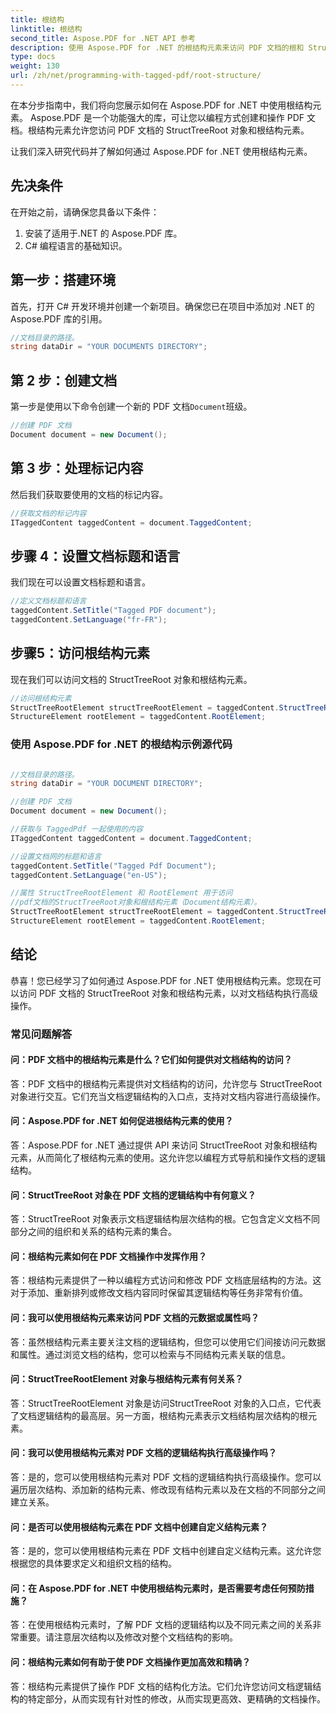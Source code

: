 ```yaml
---
title: 根结构
linktitle: 根结构
second_title: Aspose.PDF for .NET API 参考
description: 使用 Aspose.PDF for .NET 的根结构元素来访问 PDF 文档的根和 StructTreeRoot 对象的分步指南。
type: docs
weight: 130
url: /zh/net/programming-with-tagged-pdf/root-structure/
---
```

在本分步指南中，我们将向您展示如何在 Aspose.PDF for .NET 中使用根结构元素。 Aspose.PDF 是一个功能强大的库，可让您以编程方式创建和操作 PDF 文档。根结构元素允许您访问 PDF 文档的 StructTreeRoot 对象和根结构元素。

让我们深入研究代码并了解如何通过 Aspose.PDF for .NET 使用根结构元素。

## 先决条件

在开始之前，请确保您具备以下条件：

1. 安装了适用于.NET 的 Aspose.PDF 库。
2. C# 编程语言的基础知识。

## 第一步：搭建环境

首先，打开 C# 开发环境并创建一个新项目。确保您已在项目中添加对 .NET 的 Aspose.PDF 库的引用。

```csharp
//文档目录的路径。
string dataDir = "YOUR DOCUMENTS DIRECTORY";
```

## 第 2 步：创建文档

第一步是使用以下命令创建一个新的 PDF 文档`Document`班级。

```csharp
//创建 PDF 文档
Document document = new Document();
```

## 第 3 步：处理标记内容

然后我们获取要使用的文档的标记内容。

```csharp
//获取文档的标记内容
ITaggedContent taggedContent = document.TaggedContent;
```

## 步骤 4：设置文档标题和语言

我们现在可以设置文档标题和语言。

```csharp
//定义文档标题和语言
taggedContent.SetTitle("Tagged PDF document");
taggedContent.SetLanguage("fr-FR");
```

## 步骤5：访问根结构元素

现在我们可以访问文档的 StructTreeRoot 对象和根结构元素。

```csharp
//访问根结构元素
StructTreeRootElement structTreeRootElement = taggedContent.StructTreeRootElement;
StructureElement rootElement = taggedContent.RootElement;
```

### 使用 Aspose.PDF for .NET 的根结构示例源代码 
```csharp

//文档目录的路径。
string dataDir = "YOUR DOCUMENT DIRECTORY";

//创建 PDF 文档
Document document = new Document();

//获取与 TaggedPdf 一起使用的内容
ITaggedContent taggedContent = document.TaggedContent;

//设置文档网的标题和语言
taggedContent.SetTitle("Tagged Pdf Document");
taggedContent.SetLanguage("en-US");

//属性 StructTreeRootElement 和 RootElement 用于访问
//pdf文档的StructTreeRoot对象和根结构元素（Document结构元素）。
StructTreeRootElement structTreeRootElement = taggedContent.StructTreeRootElement;
StructureElement rootElement = taggedContent.RootElement;

```

## 结论

恭喜！您已经学习了如何通过 Aspose.PDF for .NET 使用根结构元素。您现在可以访问 PDF 文档的 StructTreeRoot 对象和根结构元素，以对文档结构执行高级操作。

### 常见问题解答

#### 问：PDF 文档中的根结构元素是什么？它们如何提供对文档结构的访问？

答：PDF 文档中的根结构元素提供对文档结构的访问，允许您与 StructTreeRoot 对象进行交互。它们充当文档逻辑结构的入口点，支持对文档内容进行高级操作。

#### 问：Aspose.PDF for .NET 如何促进根结构元素的使用？

答：Aspose.PDF for .NET 通过提供 API 来访问 StructTreeRoot 对象和根结构元素，从而简化了根结构元素的使用。这允许您以编程方式导航和操作文档的逻辑结构。

#### 问：StructTreeRoot 对象在 PDF 文档的逻辑结构中有何意义？

答：StructTreeRoot 对象表示文档逻辑结构层次结构的根。它包含定义文档不同部分之间的组织和关系的结构元素的集合。

#### 问：根结构元素如何在 PDF 文档操作中发挥作用？

答：根结构元素提供了一种以编程方式访问和修改 PDF 文档底层结构的方法。这对于添加、重新排列或修改文档内容同时保留其逻辑结构等任务非常有价值。

#### 问：我可以使用根结构元素来访问 PDF 文档的元数据或属性吗？

答：虽然根结构元素主要关注文档的逻辑结构，但您可以使用它们间接访问元数据和属性。通过浏览文档的结构，您可以检索与不同结构元素关联的信息。

#### 问：StructTreeRootElement 对象与根结构元素有何关系？

答：StructTreeRootElement 对象是访问StructTreeRoot 对象的入口点，它代表了文档逻辑结构的最高层。另一方面，根结构元素表示文档结构层次结构的根元素。

#### 问：我可以使用根结构元素对 PDF 文档的逻辑结构执行高级操作吗？

答：是的，您可以使用根结构元素对 PDF 文档的逻辑结构执行高级操作。您可以遍历层次结构、添加新的结构元素、修改现有结构元素以及在文档的不同部分之间建立关系。

#### 问：是否可以使用根结构元素在 PDF 文档中创建自定义结构元素？

答：是的，您可以使用根结构元素在 PDF 文档中创建自定义结构元素。这允许您根据您的具体要求定义和组织文档的结构。

#### 问：在 Aspose.PDF for .NET 中使用根结构元素时，是否需要考虑任何预防措施？

答：在使用根结构元素时，了解 PDF 文档的逻辑结构以及不同元素之间的关系非常重要。请注意层次结构以及修改对整个文档结构的影响。

#### 问：根结构元素如何有助于使 PDF 文档操作更加高效和精确？

答：根结构元素提供了操作 PDF 文档的结构化方法。它们允许您访问文档逻辑结构的特定部分，从而实现有针对性的修改，从而实现更高效、更精确的文档操作。